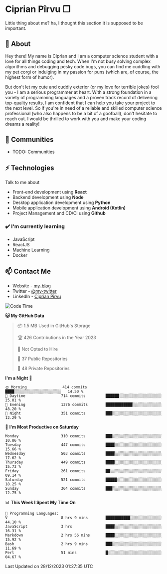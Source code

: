 # Ciprian Pîrvu ❐

Little thing about me? ha, I thought this section it is supposed to be important.

## 🧐 About

Hey there! My name is Ciprian and I am a computer science student with a love for all things coding and tech. When I'm not busy solving complex algorithms and debugging pesky code bugs, you can find me cuddling with my pet corgi or indulging in my passion for puns (which are, of course, the highest form of humor).

But don't let my cute and cuddly exterior (or my love for terrible jokes) fool you - I am a serious programmer at heart. With a strong foundation in a variety of programming languages and a proven track record of delivering top-quality results, I am confident that I can help you take your project to the next level. So if you're in need of a reliable and skilled computer science professional (who also happens to be a bit of a goofball), don't hesitate to reach out. I would be thrilled to work with you and make your coding dreams a reality!

## 👯 Communities

-   TODO: Communities

## ⚡ Technologies

Talk to me about

-   Front-end development using **React**
-   Backend development using **Node**
-   Desktop application development using **Python**
-   Mobile application development using **Android (Kotlin)**
-   Project Management and CD/CI using **Github**

### ✔️ I'm currently learning

-   JavaScript
-   ReactJS
-   Machine Learning
-   Docker

## 📫 Contact Me

-   Website - [my-blog]()
-   Twitter - [@my-twitter]()
-   LinkedIn - [Ciprian Pîrvu](https://www.linkedin.com/in/p%C3%AErvu-ciprian-cristian-4415991b1/)

<!--START_SECTION:waka-->
![Code Time](http://img.shields.io/badge/Code%20Time-1%2C906%20hrs%2022%20mins-blue)

**🐱 My GitHub Data** 

> 📦 1.5 MB Used in GitHub's Storage 
 > 
> 🏆 426 Contributions in the Year 2023
 > 
> 🚫 Not Opted to Hire
 > 
> 📜 37 Public Repositories 
 > 
> 🔑 48 Private Repositories 
 > 
**I'm a Night 🦉** 

```text
🌞 Morning                414 commits         ████░░░░░░░░░░░░░░░░░░░░░   14.50 % 
🌆 Daytime                714 commits         ██████░░░░░░░░░░░░░░░░░░░   25.01 % 
🌃 Evening                1376 commits        ████████████░░░░░░░░░░░░░   48.20 % 
🌙 Night                  351 commits         ███░░░░░░░░░░░░░░░░░░░░░░   12.29 % 
```
📅 **I'm Most Productive on Saturday** 

```text
Monday                   310 commits         ███░░░░░░░░░░░░░░░░░░░░░░   10.86 % 
Tuesday                  447 commits         ████░░░░░░░░░░░░░░░░░░░░░   15.66 % 
Wednesday                503 commits         ████░░░░░░░░░░░░░░░░░░░░░   17.62 % 
Thursday                 449 commits         ████░░░░░░░░░░░░░░░░░░░░░   15.73 % 
Friday                   261 commits         ██░░░░░░░░░░░░░░░░░░░░░░░   09.14 % 
Saturday                 521 commits         █████░░░░░░░░░░░░░░░░░░░░   18.25 % 
Sunday                   364 commits         ███░░░░░░░░░░░░░░░░░░░░░░   12.75 % 
```


📊 **This Week I Spent My Time On** 

```text
💬 Programming Languages: 
V                        8 hrs 9 mins        ███████████░░░░░░░░░░░░░░   44.10 % 
JavaScript               3 hrs               ████░░░░░░░░░░░░░░░░░░░░░   16.31 % 
Markdown                 2 hrs 56 mins       ████░░░░░░░░░░░░░░░░░░░░░   15.92 % 
Bash                     2 hrs 9 mins        ███░░░░░░░░░░░░░░░░░░░░░░   11.69 % 
Perl                     51 mins             █░░░░░░░░░░░░░░░░░░░░░░░░   04.67 % 
```


 Last Updated on 28/12/2023 01:27:35 UTC
<!--END_SECTION:waka-->
